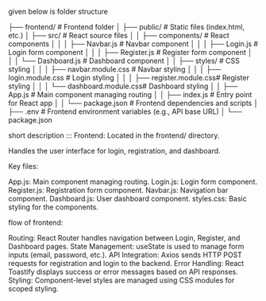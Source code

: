 given below is folder structure 

├── frontend/                   # Frontend folder
│   ├── public/                  # Static files (index.html, etc.)
│   ├── src/                     # React source files
│   │   ├── components/           # React components
│   │   │   ├── Navbar.js         # Navbar component
│   │   │   ├── Login.js          # Login form component
│   │   │   ├── Register.js       # Register form component
│   │   │   └── Dashboard.js      # Dashboard component
│   │   ├── styles/               # CSS styling
│   │   │   ├── navbar.module.css  # Navbar styling
│   │   │   ├── login.module.css   # Login styling
│   │   │   ├── register.module.css# Register styling
│   │   │   └── dashboard.module.css# Dashboard styling
│   │   ├── App.js                # Main component managing routing
│   │   ├── index.js              # Entry point for React app
│   │   └── package.json          # Frontend dependencies and scripts
│   ├── .env                      # Frontend environment variables (e.g., API base URL)
│   └── package.json 

short description :::
Frontend:
Located in the frontend/ directory.

Handles the user interface for login, registration, and dashboard.

Key files:

App.js: Main component managing routing.
Login.js: Login form component.
Register.js: Registration form component.
Navbar.js: Navigation bar component.
Dashboard.js: User dashboard component.
styles.css: Basic styling for the components.

flow of frontend:

Routing: React Router handles navigation between Login, Register, and Dashboard pages.
State Management: useState is used to manage form inputs (email, password, etc.).
API Integration: Axios sends HTTP POST requests for registration and login to the backend.
Error Handling: React Toastify displays success or error messages based on API responses.
Styling: Component-level styles are managed using CSS modules for scoped styling.